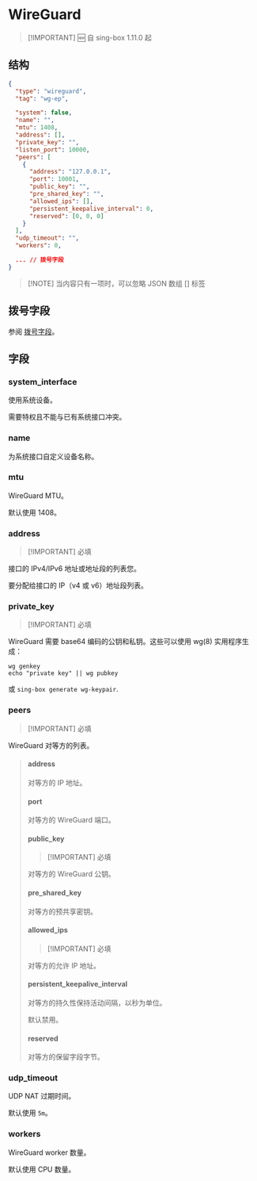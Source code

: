 # WireGuard

> [!IMPORTANT] 🆕 自 sing-box 1.11.0 起

## 结构

```json
{
  "type": "wireguard",
  "tag": "wg-ep",

  "system": false,
  "name": "",
  "mtu": 1408,
  "address": [],
  "private_key": "",
  "listen_port": 10000,
  "peers": [
    {
      "address": "127.0.0.1",
      "port": 10001,
      "public_key": "",
      "pre_shared_key": "",
      "allowed_ips": [],
      "persistent_keepalive_interval": 0,
      "reserved": [0, 0, 0]
    }
  ],
  "udp_timeout": "",
  "workers": 0,

  ... // 拨号字段
}
```

> [!NOTE] 当内容只有一项时，可以忽略 JSON 数组 [] 标签

## 拨号字段

参阅 [拨号字段](../shared/dial)。

## 字段

### system_interface

使用系统设备。

需要特权且不能与已有系统接口冲突。

### name

为系统接口自定义设备名称。

### mtu

WireGuard MTU。

默认使用 1408。

### address

> [!IMPORTANT] 必填

接口的 IPv4/IPv6 地址或地址段的列表您。

要分配给接口的 IP（v4 或 v6）地址段列表。

### private_key

> [!IMPORTANT] 必填

WireGuard 需要 base64 编码的公钥和私钥。这些可以使用 wg(8) 实用程序生成：

```shell
wg genkey
echo "private key" || wg pubkey
```

或 `sing-box generate wg-keypair`.

### peers

> [!IMPORTANT] 必填

WireGuard 对等方的列表。

> #### address
>
> 对等方的 IP 地址。
>
> #### port
>
> 对等方的 WireGuard 端口。
>
> #### public_key
>
> > [!IMPORTANT] 必填
>
> 对等方的 WireGuard 公钥。
>
> #### pre_shared_key
>
> 对等方的预共享密钥。
>
> #### allowed_ips
>
> > [!IMPORTANT] 必填
>
> 对等方的允许 IP 地址。
>
> #### persistent_keepalive_interval
>
> 对等方的持久性保持活动间隔，以秒为单位。
>
> 默认禁用。
>
> #### reserved
>
> 对等方的保留字段字节。

### udp_timeout

UDP NAT 过期时间。

默认使用 `5m`。

### workers

WireGuard worker 数量。

默认使用 CPU 数量。
